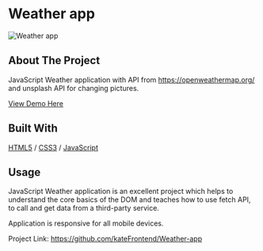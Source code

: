 <div>
  <h1>Weather app</h1> 
  <img src="" alt="Weather app" width="auto">
</div>

<!-- ABOUT THE PROJECT -->
## About The Project
JavaScript Weather application with API from https://openweathermap.org/ and unsplash API for changing pictures.

  <p>
 <a href="https://weather-search-app.glitch.me/">View Demo Here</a>
  </p>

## Built With

[HTML5](https://www.w3schools.com/html/) / [CSS3](https://www.w3schools.com/css/) / [JavaScript](https://www.w3schools.com/js/)
 
<!-- USAGE EXAMPLES -->
## Usage
<p>JavaScript Weather application is an excellent project which helps to understand the core basics of the DOM and teaches how to use fetch API, to call and get data from a third-party service.</p>
<p></p>
<p></p>
<p>Application is responsive for all mobile devices.</p>

Project Link: https://github.com/kateFrontend/Weather-app
